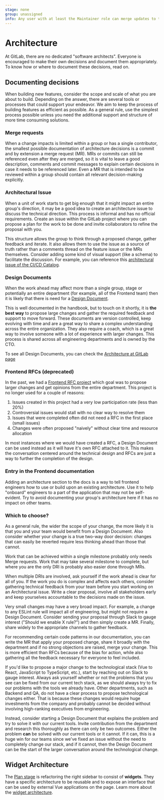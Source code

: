 ```yaml
---
stage: none
group: unassigned
info: Any user with at least the Maintainer role can merge updates to this content. For details, see https://docs.gitlab.com/ee/development/development_processes.html#development-guidelines-review.
---
```


# Architecture

At GitLab, there are no dedicated "software architects". Everyone is encouraged to make their own decisions and document them appropriately. To know how or where to document these decisions, read on.

## Documenting decisions

When building new features, consider the scope and scale of what you are about to build. Depending on the answer, there are several tools or processes that could support your endeavor. We aim to keep the process of building features as efficient as possible. As a general rule, use the simplest process possible unless you need the additional support and structure of more time consuming solutions.

### Merge requests

When a change impacts is limited within a group or has a single contributor, the smallest possible documentation of architecture decisions is a commit and by extension a merge request (MR). MRs or commits can still be referenced even after they are merged, so it is vital to leave a good description, comments and commit messages to explain certain decisions in case it needs to be referenced later. Even a MR that is intended to be reviewed within a group should contain all relevant decision-making explicitly.

### Architectural Issue

When a unit of work starts to get big enough that it might impact an entire group's direction, it may be a good idea to create an architecture issue to discuss the technical direction. This process is informal and has no official requirements. Create an issue within the GitLab project where you can propose a plan for the work to be done and invite collaborators to refine the proposal with you.

This structure allows the group to think through a proposed change, gather feedback and iterate. It also allows them to use the issue as a source of truth rather than a comments thread on the feature issue or the MRs themselves. Consider adding some kind of visual support (like a schema) to facilitate the discussion. For example, you can reference this [architectural issue of the CI/CD Catalog](https://gitlab.com/gitlab-org/gitlab/-/issues/393225).

### Design Documents

When the work ahead may affect more than a single group, stage or potentially an entire department (for example, all of the Frontend team) then it is likely that there is need for a [Design Document](https://handbook.gitlab.com/handbook/engineering/architecture/workflow/).

This is well documented in the handbook, but to touch on it shortly, it is **the best way** to propose large changes and gather the required feedback and support to move forward. These documents are version controlled, keep evolving with time and are a great way to share a complex understanding across the entire organization. They also require a coach, which is a great way to involve someone with a lot of experience with larger changes. This process is shared across all engineering departments and is owned by the CTO.

To see all Design Documents, you can check the [Architecture at GitLab page](../../architecture/index.md)

### Frontend RFCs (deprecated)

In the past, we had a [Frontend RFC project](https://gitlab.com/gitlab-org/frontend/rfcs) which goal was to propose larger changes and get opinions from the entire department. This project is no longer used for a couple of reasons:

1. Issues created in this project had a very low participation rate (less than 20%)
1. Controversial issues would stall with no clear way to resolve them
1. Issues that were completed often did not need a RFC in the first place (small issues)
1. Changes were often proposed "naively" without clear time and resource allocation

In most instances where we would have created a RFC, a Design Document can be used instead as it will have it's own RFC attached to it. This makes the conversation centered around the technical design and RFCs are just a way to further the completion of the design.

### Entry in the Frontend documentation

Adding an architecture section to the docs is a way to tell frontend engineers how to use or build upon an existing architecture. Use it to help "onboard" engineers to a part of the application that may not be self-evident. Try to avoid documenting your group's architecture here if it has no impact on other teams.

### Which to choose?

As a general rule, the wider the scope of your change, the more likely it is that you and your team would benefit from a Design Document. Also consider whether your change is a true two-way door decision: changes that can easily be reverted require less thinking ahead than those that cannot.

Work that can be achieved within a single milestone probably only needs Merge requests. Work that may take several milestone to complete, but where you are the only DRI is probably also easier done through MRs.

When multiple DRIs are involved, ask yourself if the work ahead is clear for all of you. If the work you do is complex and affects each others, consider gathering technical feedback from your team before you start working on an Architectural issue. Write a clear proposal, involve all stakeholders early and keep yourselves accountable to the decisions made on the issue.

Very small changes may have a very broad impact. For example, a change to any ESLint rule will impact all of engineering, but might not require a Design Document. Consider sending your proposal through Slack to gauge interest ("Should we enable X rule?") and then simply create a MR. Finally, share widely to the appropriate channels to gather feedback.

For recommending certain code patterns in our documentation, you can write the MR that apply your proposed change, share it broadly with the department and if no strong objections are raised, merge your change. This is more efficient than RFCs because of the bias for action, while also gathering all the feedback necessary for everyone to feel included.

If you'd like to propose a major change to the technological stack (Vue to React, JavaScript to TypeScript, etc.), start by reaching out on Slack to gauge interest. Always ask yourself whether or not the problems that you see can be fixed from our current tech stack, as we should always try to fix our problems with the tools we already have. Other departments, such as Backend and QA, do not have a clear process to propose technological changes either. That is because these changes would require huge investments from the company and probably cannot be decided without involving high-ranking executives from engineering.

Instead, consider starting a Design Document that explains the problem and try to solve it with our current tools. Invite contribution from the department and research this thoroughly as there can only be two outcomes. Either the problem **can** be solved with our current tools or it cannot. If it can, this is a huge win for our teams since we've fixed an issue without the need to completely change our stack, and if it cannot, then the Design Document can be the start of the larger conversation around the technological change.

## Widget Architecture

The [Plan stage](https://handbook.gitlab.com/handbook/engineering/development/dev/plan-project-management/)
is refactoring the right sidebar to consist of **widgets**. They have a specific architecture to be
reusable and to expose an interface that can be used by external Vue applications on the page.
Learn more about the [widget architecture](widgets.md).
